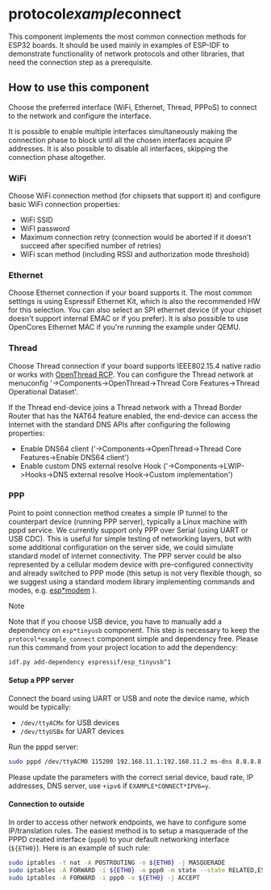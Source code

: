 # protocol*example*connect

This component implements the most common connection methods for ESP32 boards. It should be used mainly in examples of ESP-IDF to demonstrate functionality of network protocols and other libraries, that need the connection step as a prerequisite.

## How to use this component

Choose the preferred interface (WiFi, Ethernet, Thread, PPPoS) to connect to the network and configure the interface.

It is possible to enable multiple interfaces simultaneously making the connection phase to block until all the chosen interfaces acquire IP addresses.
It is also possible to disable all interfaces, skipping the connection phase altogether.

### WiFi

Choose WiFi connection method (for chipsets that support it) and configure basic WiFi connection properties:
* WiFi SSID
* WiFI password
* Maximum connection retry (connection would be aborted if it doesn't succeed after specified number of retries)
* WiFi scan method (including RSSI and authorization mode threshold)



### Ethernet

Choose Ethernet connection if your board supports it. The most common settings is using Espressif Ethernet Kit, which is also the recommended HW for this selection. You can also select an SPI ethernet device (if your chipset doesn't support internal EMAC or if you prefer). It is also possible to use OpenCores Ethernet MAC if you're running the example under QEMU.

### Thread

Choose Thread connection if your board supports IEEE802.15.4 native radio or works with [OpenThread RCP](../../openthread/ot_rcp/README.md). You can configure the Thread network at menuconfig '->Components->OpenThread->Thread Core Features->Thread Operational Dataset'.

If the Thread end-device joins a Thread network with a Thread Border Router that has the NAT64 feature enabled, the end-device can access the Internet with the standard DNS APIs after configuring the following properties:
* Enable DNS64 client ('->Components->OpenThread->Thread Core Features->Enable DNS64 client')
* Enable custom DNS external resolve Hook ('->Components->LWIP->Hooks->DNS external resolve Hook->Custom implementation')

### PPP

Point to point connection method creates a simple IP tunnel to the counterpart device (running PPP server), typically a Linux machine with pppd service. We currently support only PPP over Serial (using UART or USB CDC). This is useful for simple testing of networking layers, but with some additional configuration on the server side, we could simulate standard model of internet connectivity. The PPP server could be also represented by a cellular modem device with pre-configured connectivity and already switched to PPP mode (this setup is not very flexible though, so we suggest using a standard modem library implementing commands and modes, e.g. [esp*modem](https://components.espressif.com/component/espressif/esp*modem) ).

> [!Note]
> Note that if you choose USB device, you have to manually add a dependency on `esp*tinyusb` component. This step is necessary to keep the `protocol*example_connect` component simple and dependency free. Please run this command from your project location to add the dependency:
> ```bash
> idf.py add-dependency espressif/esp_tinyusb^1
> ```

#### Setup a PPP server

Connect the board using UART or USB and note the device name, which would be typically:
* `/dev/ttyACMx` for USB devices
* `/dev/ttyUSBx` for UART devices

Run the pppd server:

```bash
sudo pppd /dev/ttyACM0 115200 192.168.11.1:192.168.11.2 ms-dns 8.8.8.8 modem local noauth debug nocrtscts nodetach +ipv6
```

Please update the parameters with the correct serial device, baud rate, IP addresses, DNS server, use `+ipv6` if `EXAMPLE*CONNECT*IPV6=y`.

#### Connection to outside

In order to access other network endpoints, we have to configure some IP/translation rules. The easiest method is to setup a masquerade of the PPPD created interface (`ppp0`) to your default networking interface (`${ETH0}`). Here is an example of such rule:

```bash
sudo iptables -t nat -A POSTROUTING -o ${ETH0} -j MASQUERADE
sudo iptables -A FORWARD -i ${ETH0} -o ppp0 -m state --state RELATED,ESTABLISHED -j ACCEPT
sudo iptables -A FORWARD -i ppp0 -o ${ETH0} -j ACCEPT
```
